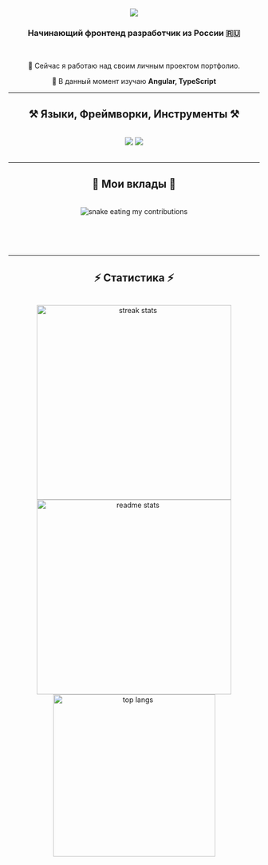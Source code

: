 <h1 align="center">
    <img src="https://readme-typing-svg.herokuapp.com/?font=Righteous&size=35&center=true&vCenter=true&width=500&height=70&duration=4000&lines=Привет!+👋;+Ят+Мирослав+Пономаренко!;" />
</h1>

<h3 align="center">Начинающий фронтенд разработчик из России 🇷🇺</h3>

<br/>

<div align="center">
 
 🔭 Сейчас я работаю над своим личным проектом портфолио.
 
 🌱 В данный момент изучаю **Angular, TypeScript**

 </div>

 <hr/>
 
<h2 align="center">⚒️ Языки, Фреймворки, Инструменты ⚒️</h2>
<br/>
<div align="center">
    <img src="https://skillicons.dev/icons?i=angular,html,css,vscode,github,git,typescript,js,bootstrap" />
    <img src="https://skillicons.dev/icons?i=nodejs,python" /><br>
</div>

<br/>
<hr/>

<div align="center">
  <h2>🐍 Мои вклады 🐍</h2>
  <br>
  <img alt="snake eating my contributions" src="https://raw.githubusercontent.com/yourgithubusername/yourgithubusername/output/github-contribution-grid-snake.svg" />
  
  <br/><br/><br/>
</div>

<hr/>

<h2 align="center">⚡ Статистика ⚡</h2>
<br>
<div align=center>
  <img width=390 src="https://github-readme-streak-stats-yourgithubusername.vercel.app/?user=yourgithubusername&count_private=true&theme=react&border_radius=10" alt="streak stats"/>
  <img width=390 src="https://github-readme-stats-yourgithubusername.vercel.app/api?username=yourgithubusername&count_private=true&show_icons=true&theme=react&rank_icon=github&border_radius=10" alt="readme stats" />
  <br/>
  <img width=325 align="center" src="https://github-readme-stats-yourgithubusername.vercel.app/api/top-langs/?username=yourgithubusername&hide=HTML&langs_count=8&layout=compact&theme=react&border_radius=10&size_weight=0.5&count_weight=0.5&exclude_repo=github-readme-stats" alt="top langs" />
</div>

<br/><br/>
